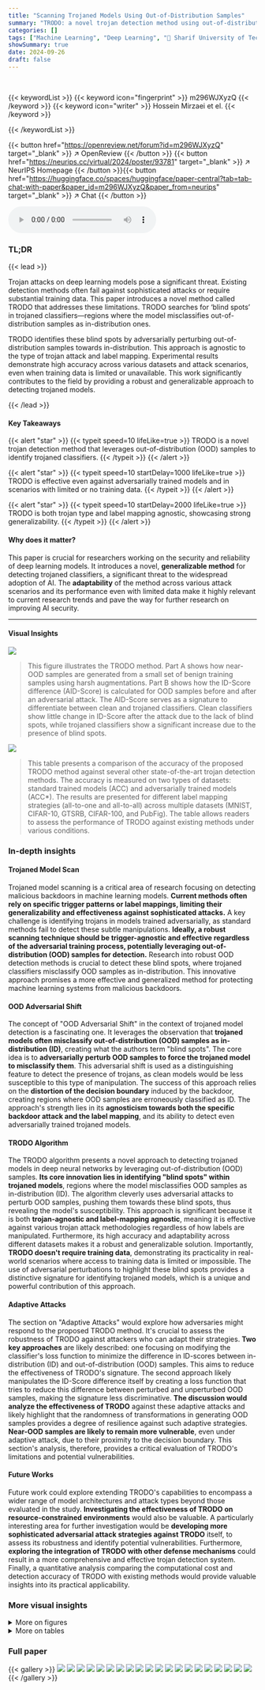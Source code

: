 ```yaml
---
title: "Scanning Trojaned Models Using Out-of-Distribution Samples"
summary: "TRODO: a novel trojan detection method using out-of-distribution samples, effectively identifies trojaned classifiers even against adversarial attacks and with limited data."
categories: []
tags: ["Machine Learning", "Deep Learning", "🏢 Sharif University of Technology",]
showSummary: true
date: 2024-09-26
draft: false
---
```


<br>

{{< keywordList >}}
{{< keyword icon="fingerprint" >}} m296WJXyzQ {{< /keyword >}}
{{< keyword icon="writer" >}} Hossein Mirzaei et el. {{< /keyword >}}
 
{{< /keywordList >}}

{{< button href="https://openreview.net/forum?id=m296WJXyzQ" target="_blank" >}}
↗ OpenReview
{{< /button >}}
{{< button href="https://neurips.cc/virtual/2024/poster/93781" target="_blank" >}}
↗ NeurIPS Homepage
{{< /button >}}{{< button href="https://huggingface.co/spaces/huggingface/paper-central?tab=tab-chat-with-paper&paper_id=m296WJXyzQ&paper_from=neurips" target="_blank" >}}
↗ Chat
{{< /button >}}



<audio controls>
    <source src="https://ai-paper-reviewer.com/m296WJXyzQ/podcast.wav" type="audio/wav">
    Your browser does not support the audio element.
</audio>


### TL;DR


{{< lead >}}

Trojan attacks on deep learning models pose a significant threat. Existing detection methods often fail against sophisticated attacks or require substantial training data. This paper introduces a novel method called TRODO that addresses these limitations. TRODO searches for ‘blind spots’ in trojaned classifiers—regions where the model misclassifies out-of-distribution samples as in-distribution ones.



TRODO identifies these blind spots by adversarially perturbing out-of-distribution samples towards in-distribution. This approach is agnostic to the type of trojan attack and label mapping.  Experimental results demonstrate high accuracy across various datasets and attack scenarios, even when training data is limited or unavailable. This work significantly contributes to the field by providing a robust and generalizable approach to detecting trojaned models.

{{< /lead >}}


#### Key Takeaways

{{< alert "star" >}}
{{< typeit speed=10 lifeLike=true >}} TRODO is a novel trojan detection method that leverages out-of-distribution (OOD) samples to identify trojaned classifiers. {{< /typeit >}}
{{< /alert >}}

{{< alert "star" >}}
{{< typeit speed=10 startDelay=1000 lifeLike=true >}} TRODO is effective even against adversarially trained models and in scenarios with limited or no training data. {{< /typeit >}}
{{< /alert >}}

{{< alert "star" >}}
{{< typeit speed=10 startDelay=2000 lifeLike=true >}} TRODO is both trojan type and label mapping agnostic, showcasing strong generalizability. {{< /typeit >}}
{{< /alert >}}

#### Why does it matter?
This paper is crucial for researchers working on the security and reliability of deep learning models.  It introduces a novel, **generalizable method** for detecting trojaned classifiers, a significant threat to the widespread adoption of AI. The **adaptability** of the method across various attack scenarios and its performance even with limited data make it highly relevant to current research trends and pave the way for further research on improving AI security.

------
#### Visual Insights



![](https://ai-paper-reviewer.com/m296WJXyzQ/figures_2_1.jpg)

> This figure illustrates the TRODO method. Part A shows how near-OOD samples are generated from a small set of benign training samples using harsh augmentations. Part B shows how the ID-Score difference (AID-Score) is calculated for OOD samples before and after an adversarial attack.  The AID-Score serves as a signature to differentiate between clean and trojaned classifiers. Clean classifiers show little change in ID-Score after the attack due to the lack of blind spots, while trojaned classifiers show a significant increase due to the presence of blind spots.





![](https://ai-paper-reviewer.com/m296WJXyzQ/tables_7_1.jpg)

> This table presents a comparison of the accuracy of the proposed TRODO method against several other state-of-the-art trojan detection methods.  The accuracy is measured on two types of datasets: standard trained models (ACC) and adversarially trained models (ACC*). The results are presented for different label mapping strategies (all-to-one and all-to-all) across multiple datasets (MNIST, CIFAR-10, GTSRB, CIFAR-100, and PubFig).  The table allows readers to assess the performance of TRODO against existing methods under various conditions.





### In-depth insights


#### Trojaned Model Scan
Trojaned model scanning is a critical area of research focusing on detecting malicious backdoors in machine learning models.  **Current methods often rely on specific trigger patterns or label mappings, limiting their generalizability and effectiveness against sophisticated attacks.**  A key challenge is identifying trojans in models trained adversarially, as standard methods fail to detect these subtle manipulations.  **Ideally, a robust scanning technique should be trigger-agnostic and effective regardless of the adversarial training process, potentially leveraging out-of-distribution (OOD) samples for detection.**  Research into robust OOD detection methods is crucial to detect these blind spots, where trojaned classifiers misclassify OOD samples as in-distribution. This innovative approach promises a more effective and generalized method for protecting machine learning systems from malicious backdoors.

#### OOD Adversarial Shift
The concept of "OOD Adversarial Shift" in the context of trojaned model detection is a fascinating one. It leverages the observation that **trojaned models often misclassify out-of-distribution (OOD) samples as in-distribution (ID)**, creating what the authors term "blind spots".  The core idea is to **adversarially perturb OOD samples to force the trojaned model to misclassify them**.  This adversarial shift is used as a distinguishing feature to detect the presence of trojans, as clean models would be less susceptible to this type of manipulation.  The success of this approach relies on the **distortion of the decision boundary** induced by the backdoor, creating regions where OOD samples are erroneously classified as ID.  The approach's strength lies in its **agnosticism towards both the specific backdoor attack and the label mapping**, and its ability to detect even adversarially trained trojaned models.

#### TRODO Algorithm
The TRODO algorithm presents a novel approach to detecting trojaned models in deep neural networks by leveraging out-of-distribution (OOD) samples.  **Its core innovation lies in identifying "blind spots" within trojaned models**, regions where the model misclassifies OOD samples as in-distribution (ID).  The algorithm cleverly uses adversarial attacks to perturb OOD samples, pushing them towards these blind spots, thus revealing the model's susceptibility.  This approach is significant because it is both **trojan-agnostic and label-mapping agnostic**, meaning it is effective against various trojan attack methodologies regardless of how labels are manipulated.  Furthermore, its high accuracy and adaptability across different datasets makes it a robust and generalizable solution.  Importantly, **TRODO doesn't require training data**, demonstrating its practicality in real-world scenarios where access to training data is limited or impossible. The use of adversarial perturbations to highlight these blind spots provides a distinctive signature for identifying trojaned models, which is a unique and powerful contribution of this approach.

#### Adaptive Attacks
The section on "Adaptive Attacks" would explore how adversaries might respond to the proposed TRODO method.  It's crucial to assess the robustness of TRODO against attackers who can adapt their strategies.  **Two key approaches** are likely described: one focusing on modifying the classifier's loss function to minimize the difference in ID-scores between in-distribution (ID) and out-of-distribution (OOD) samples. This aims to reduce the effectiveness of TRODO's signature. The second approach likely manipulates the ID-Score difference itself by creating a loss function that tries to reduce this difference between perturbed and unperturbed OOD samples, making the signature less discriminative.  **The discussion would analyze the effectiveness of TRODO** against these adaptive attacks and likely highlight that the randomness of transformations in generating OOD samples provides a degree of resilience against such adaptive strategies.  **Near-OOD samples are likely to remain more vulnerable**, even under adaptive attack, due to their proximity to the decision boundary.  This section's analysis, therefore, provides a critical evaluation of TRODO's limitations and potential vulnerabilities.

#### Future Works
Future work could explore extending TRODO's capabilities to encompass a wider range of model architectures and attack types beyond those evaluated in the study.  **Investigating the effectiveness of TRODO on resource-constrained environments** would also be valuable.  A particularly interesting area for further investigation would be **developing more sophisticated adversarial attack strategies against TRODO** itself, to assess its robustness and identify potential vulnerabilities.  Furthermore, **exploring the integration of TRODO with other defense mechanisms** could result in a more comprehensive and effective trojan detection system. Finally, a quantitative analysis comparing the computational cost and detection accuracy of TRODO with existing methods would provide valuable insights into its practical applicability.


### More visual insights

<details>
<summary>More on figures
</summary>


![](https://ai-paper-reviewer.com/m296WJXyzQ/figures_3_1.jpg)

> This figure illustrates the effectiveness of using near-OOD samples in TRODO.  It shows that adversarially perturbing near-OOD samples (visually similar to in-distribution but from a different distribution) results in a much larger increase in their ID-Score (likelihood of being classified as in-distribution) in a trojaned model compared to a clean model. This is because the trojaned model has 'blind spots' – regions where it mistakenly classifies OOD samples as ID – and near-OOD samples are closer to these blind spots.  The difference in ID-Score before and after adversarial perturbation serves as a robust signature to distinguish trojaned and clean models. The histograms and 3D visualizations of decision boundaries further clarify this concept.


![](https://ai-paper-reviewer.com/m296WJXyzQ/figures_15_1.jpg)

> This figure displays the test accuracy for clean and trojaned models across various datasets (CIFAR-10, CIFAR-100) and model architectures (ResNet18, PreActResNet18, VGG, ViT-b16). Each bar represents the average accuracy of multiple models trained with a specific backdoor attack.  The figure illustrates the concept of 'benign overfitting,' where trojaned models maintain high accuracy on clean data despite the presence of a backdoor. The small accuracy difference between clean and trojaned models supports the claim that the backdoor's impact is subtle, making it difficult to detect using traditional methods. This subtle change serves as an indicator of malicious functionality within the model.


![](https://ai-paper-reviewer.com/m296WJXyzQ/figures_16_1.jpg)

> This figure shows the impact of applying trojan triggers to out-of-distribution (OOD) samples.  It demonstrates that even when triggers are applied to samples far from the training data distribution, the trojaned model misclassifies them as in-distribution (ID) samples. This is attributed to the phenomenon of 'benign overfitting' in the trojaned model, where the model has learned to overfit to the specific trigger patterns.


![](https://ai-paper-reviewer.com/m296WJXyzQ/figures_17_1.jpg)

> This figure visually demonstrates the concept of near-OOD samples. It shows examples of in-distribution (ID) samples from various datasets (TrojAI, PubFig, GTSRB, MNIST, CIFAR100, CIFAR10) alongside their corresponding near-OOD samples. The near-OOD samples are generated by applying transformations such as elastic deformation, random rotations, and cutpaste to the original ID samples. These transformations alter the image characteristics while maintaining some visual similarity to the original ID samples, making them suitable for probing the 'blind spots' of trojaned classifiers.  The figure highlights the effectiveness of using near-OOD samples to identify trojaned classifiers as they are more susceptible to misclassification.


</details>




<details>
<summary>More on tables
</summary>


![](https://ai-paper-reviewer.com/m296WJXyzQ/tables_7_2.jpg)
> This table compares the performance of TRODO against other state-of-the-art trojan detection methods on the TrojAI benchmark dataset.  It shows the accuracy and average scanning time for each method across multiple rounds of the benchmark, highlighting TRODO's competitive performance in terms of both accuracy and efficiency.

![](https://ai-paper-reviewer.com/m296WJXyzQ/tables_8_1.jpg)
> This table presents a comparison of the proposed TRODO method with other state-of-the-art trojan detection methods.  The comparison is done across various datasets (MNIST, CIFAR10, GTSRB, CIFAR100, PubFig) and for two types of label mappings (All-to-One and All-to-All).  Accuracy is reported for both standard and adversarially trained models, allowing for a comprehensive evaluation of performance under different training regimes and attack scenarios.  The best accuracy for each scenario (standard and adversarial) is highlighted in bold.

![](https://ai-paper-reviewer.com/m296WJXyzQ/tables_9_1.jpg)
> This table presents the accuracy of the TRODO model when using different validation datasets.  It demonstrates how the choice of validation dataset (which is also used to create the OOD samples) impacts the accuracy of the model.  The Fréchet Inception Distance (FID) is included to show how visually similar the validation dataset is to the training data (ID); lower FID values indicate higher visual similarity. The table suggests that using validation sets which are visually similar to the training data, but not drawn from the same distribution, leads to better performance of TRODO.

![](https://ai-paper-reviewer.com/m296WJXyzQ/tables_9_2.jpg)
> This table presents the results of an ablation study conducted to evaluate the impact of varying the boundary confidence level (γ) on the performance of TRODO.  The boundary confidence level is a hyperparameter in TRODO that influences the sensitivity of the method. The table shows the accuracy achieved by TRODO across five different datasets (MNIST, CIFAR10, GTSRB, CIFAR100, PubFig) for different values of γ (0.2, 0.3, 0.4, 0.5, 0.6, 0.7, 0.8).  By comparing the accuracy values across different γ values for each dataset, one can gain insights into the optimal value of γ for TRODO, as well as TRODO's sensitivity to this hyperparameter.

![](https://ai-paper-reviewer.com/m296WJXyzQ/tables_17_1.jpg)
> This table presents the Area Under the Receiver Operating Characteristic Curve (AUROC) for Out-of-Distribution (OOD) detection using various methods.  It compares the performance of different OOD detection methods (ViT, AT, HAT, with variations in scoring methods like MSP, MD, RMD, and OpenMax) under both clean and attacked conditions. The table shows how the AUROC changes when the test data is perturbed with adversarial noise (Attack) compared to when it's not (Clean). The results are shown for two datasets, CIFAR-10 and CIFAR-100, demonstrating the robustness (or lack thereof) of these OOD detection methods against adversarial attacks.

![](https://ai-paper-reviewer.com/m296WJXyzQ/tables_28_1.jpg)
> This table presents the accuracy of the proposed TRODO method in detecting various backdoor attacks on models with ResNet18 architecture. Each row represents a specific type of backdoor attack, and the columns show the accuracy on different datasets (CIFAR10, MNIST, GTSRB, CIFAR100, PubFig).  The key finding is that TRODO achieves high accuracy in detecting trojaned models across all datasets and different backdoor attacks.

![](https://ai-paper-reviewer.com/m296WJXyzQ/tables_28_2.jpg)
> This table compares the performance of TRODO against several state-of-the-art trojan detection methods.  The accuracy is measured on standard and adversarially trained models, across several datasets (MNIST, CIFAR-10, GTSRB, CIFAR-100, PubFig) and two label mapping strategies (All-to-One, All-to-All).  The best results for each dataset and training type are highlighted in bold.

![](https://ai-paper-reviewer.com/m296WJXyzQ/tables_28_3.jpg)
> This table presents a comparison of the proposed TRODO method against several state-of-the-art trojan detection methods.  The accuracy of each method is evaluated on two sets of data: standard trained (ACC) and adversarially trained (ACC*). The table shows the accuracy for each method across five different datasets (MNIST, CIFAR10, GTSRB, CIFAR100, PubFig), and the average accuracy across all datasets is also provided.  The best performing method for each dataset and attack type is highlighted in bold. This allows for a comprehensive comparison of the effectiveness of TRODO in various scenarios and datasets.

![](https://ai-paper-reviewer.com/m296WJXyzQ/tables_29_1.jpg)
> This table shows the values of two hyperparameters, epsilon (e) and tau (τ), used in the TRODO algorithm.  Epsilon controls the size of adversarial perturbations, while tau is a threshold used to determine if a classifier is trojaned based on the ID-score difference.  The table presents these values for four different validation datasets (FMNIST, SVHN, STL-10, and TinyImageNet) and three different network architectures (ResNet-18, PreAct ResNet-18, and ViT-b-16).  These values were determined empirically using each validation set to tune the parameters for the corresponding architecture.

![](https://ai-paper-reviewer.com/m296WJXyzQ/tables_29_2.jpg)
> This table presents a comparison of the proposed TRODO method against several state-of-the-art trojan detection methods.  The comparison is made across different datasets (MNIST, CIFAR10, GTSRB, CIFAR100, PubFig) and two scenarios: standard training and adversarial training. The accuracy of each method is reported for both scenarios, allowing for a comprehensive evaluation of their performance in various settings.  The table highlights the superior performance of TRODO in most cases, especially when the trojaned models are also adversarially trained.

![](https://ai-paper-reviewer.com/m296WJXyzQ/tables_29_3.jpg)
> This table presents a comparison of the proposed TRODO method against existing state-of-the-art trojan detection methods across various datasets and label mappings.  It shows the accuracy of each method on both standard and adversarially trained models, highlighting TRODO's superior performance, especially when dealing with adversarially trained models.

![](https://ai-paper-reviewer.com/m296WJXyzQ/tables_30_1.jpg)
> This table presents the performance of the TRODO-Zero model under varying OOD sample rates across different datasets. The performance is measured in terms of accuracy (ACC) and adversarially trained accuracy (ACC*) for each dataset (MNIST, CIFAR10, GTSRB, CIFAR100, PubFig). The average accuracy across all datasets is also reported for each OOD sample rate.  Different sample rates (0.1%, 0.2%, 0.3%, 0.5%, and 1%) are evaluated to analyze the impact of the amount of OOD data on the model's performance.  The table is part of an ablation study to understand how the size of OOD samples affects the model.

</details>




### Full paper

{{< gallery >}}
<img src="https://ai-paper-reviewer.com/m296WJXyzQ/1.png" class="grid-w50 md:grid-w33 xl:grid-w25" />
<img src="https://ai-paper-reviewer.com/m296WJXyzQ/2.png" class="grid-w50 md:grid-w33 xl:grid-w25" />
<img src="https://ai-paper-reviewer.com/m296WJXyzQ/3.png" class="grid-w50 md:grid-w33 xl:grid-w25" />
<img src="https://ai-paper-reviewer.com/m296WJXyzQ/4.png" class="grid-w50 md:grid-w33 xl:grid-w25" />
<img src="https://ai-paper-reviewer.com/m296WJXyzQ/5.png" class="grid-w50 md:grid-w33 xl:grid-w25" />
<img src="https://ai-paper-reviewer.com/m296WJXyzQ/6.png" class="grid-w50 md:grid-w33 xl:grid-w25" />
<img src="https://ai-paper-reviewer.com/m296WJXyzQ/7.png" class="grid-w50 md:grid-w33 xl:grid-w25" />
<img src="https://ai-paper-reviewer.com/m296WJXyzQ/8.png" class="grid-w50 md:grid-w33 xl:grid-w25" />
<img src="https://ai-paper-reviewer.com/m296WJXyzQ/9.png" class="grid-w50 md:grid-w33 xl:grid-w25" />
<img src="https://ai-paper-reviewer.com/m296WJXyzQ/10.png" class="grid-w50 md:grid-w33 xl:grid-w25" />
<img src="https://ai-paper-reviewer.com/m296WJXyzQ/11.png" class="grid-w50 md:grid-w33 xl:grid-w25" />
<img src="https://ai-paper-reviewer.com/m296WJXyzQ/12.png" class="grid-w50 md:grid-w33 xl:grid-w25" />
<img src="https://ai-paper-reviewer.com/m296WJXyzQ/13.png" class="grid-w50 md:grid-w33 xl:grid-w25" />
<img src="https://ai-paper-reviewer.com/m296WJXyzQ/14.png" class="grid-w50 md:grid-w33 xl:grid-w25" />
<img src="https://ai-paper-reviewer.com/m296WJXyzQ/15.png" class="grid-w50 md:grid-w33 xl:grid-w25" />
<img src="https://ai-paper-reviewer.com/m296WJXyzQ/16.png" class="grid-w50 md:grid-w33 xl:grid-w25" />
<img src="https://ai-paper-reviewer.com/m296WJXyzQ/17.png" class="grid-w50 md:grid-w33 xl:grid-w25" />
<img src="https://ai-paper-reviewer.com/m296WJXyzQ/18.png" class="grid-w50 md:grid-w33 xl:grid-w25" />
<img src="https://ai-paper-reviewer.com/m296WJXyzQ/19.png" class="grid-w50 md:grid-w33 xl:grid-w25" />
<img src="https://ai-paper-reviewer.com/m296WJXyzQ/20.png" class="grid-w50 md:grid-w33 xl:grid-w25" />
{{< /gallery >}}